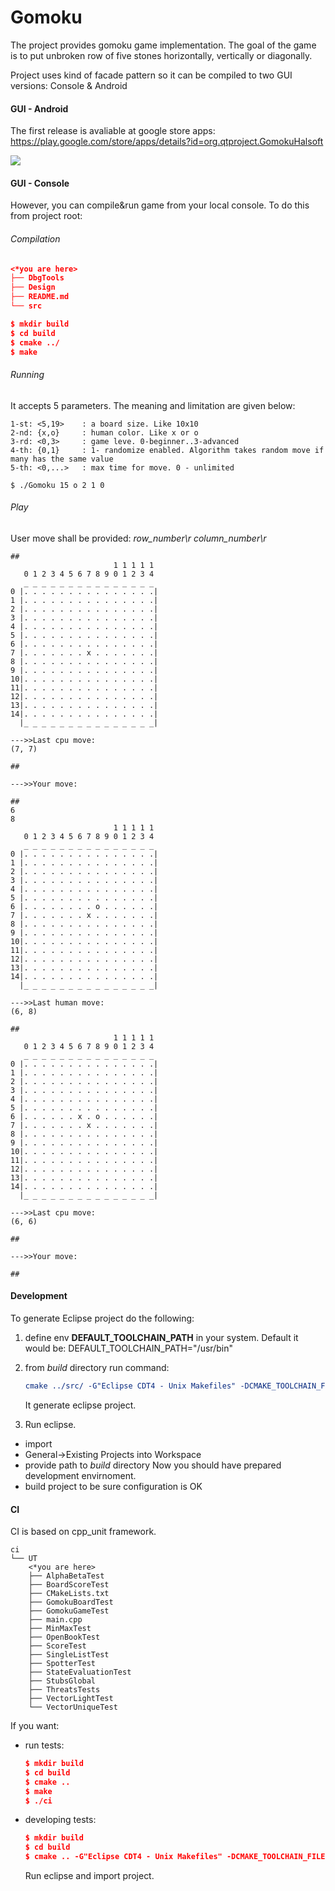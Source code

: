 # Gomoku
The project provides gomoku game implementation.
The goal of the game is to put unbroken row of five stones horizontally, vertically or diagonally.

Project uses kind of facade pattern so it can be compiled to two GUI versions: Console & Android 

#### GUI - Android
The first release is avaliable at google store apps:
https://play.google.com/store/apps/details?id=org.qtproject.GomokuHalsoft

![](Design/intro.png)  

#### GUI - Console
However, you can compile&run game from your local console.
To do this from project root:

###### Compilation
~~~cmake
<*you are here>
├── DbgTools
├── Design
├── README.md
└── src

$ mkdir build
$ cd build
$ cmake ../
$ make
~~~
###### Running
It accepts 5 parameters. The meaning and limitation are given below:

	1-st: <5,19>	: a board size. Like 10x10
	2-nd: {x,o}		: human color. Like x or o
	3-rd: <0,3>		: game leve. 0-beginner..3-advanced
	4-th: {0,1}		: 1- randomize enabled. Algorithm takes random move if many has the same value
	5-th: <0,...>	: max time for move. 0 - unlimited
	
	$ ./Gomoku 15 o 2 1 0
###### Play
User move shall be provided: *row_number\r column_number\r*

	##
						   1 1 1 1 1 
	   0 1 2 3 4 5 6 7 8 9 0 1 2 3 4 
	   _ _ _ _ _ _ _ _ _ _ _ _ _ _ _
	0 |. . . . . . . . . . . . . . .|
	1 |. . . . . . . . . . . . . . .|
	2 |. . . . . . . . . . . . . . .|
	3 |. . . . . . . . . . . . . . .|
	4 |. . . . . . . . . . . . . . .|
	5 |. . . . . . . . . . . . . . .|
	6 |. . . . . . . . . . . . . . .|
	7 |. . . . . . . x . . . . . . .|
	8 |. . . . . . . . . . . . . . .|
	9 |. . . . . . . . . . . . . . .|
	10|. . . . . . . . . . . . . . .|
	11|. . . . . . . . . . . . . . .|
	12|. . . . . . . . . . . . . . .|
	13|. . . . . . . . . . . . . . .|
	14|. . . . . . . . . . . . . . .|
	  |_ _ _ _ _ _ _ _ _ _ _ _ _ _ _|
	
	--->>Last cpu move:
	(7, 7)
	
	##
	
	--->>Your move:
	
	##
	6 
	8
						   1 1 1 1 1 
	   0 1 2 3 4 5 6 7 8 9 0 1 2 3 4 
	   _ _ _ _ _ _ _ _ _ _ _ _ _ _ _
	0 |. . . . . . . . . . . . . . .|
	1 |. . . . . . . . . . . . . . .|
	2 |. . . . . . . . . . . . . . .|
	3 |. . . . . . . . . . . . . . .|
	4 |. . . . . . . . . . . . . . .|
	5 |. . . . . . . . . . . . . . .|
	6 |. . . . . . . . o . . . . . .|
	7 |. . . . . . . x . . . . . . .|
	8 |. . . . . . . . . . . . . . .|
	9 |. . . . . . . . . . . . . . .|
	10|. . . . . . . . . . . . . . .|
	11|. . . . . . . . . . . . . . .|
	12|. . . . . . . . . . . . . . .|
	13|. . . . . . . . . . . . . . .|
	14|. . . . . . . . . . . . . . .|
	  |_ _ _ _ _ _ _ _ _ _ _ _ _ _ _|
	
	--->>Last human move:
	(6, 8)
	
	##
						   1 1 1 1 1 
	   0 1 2 3 4 5 6 7 8 9 0 1 2 3 4 
	   _ _ _ _ _ _ _ _ _ _ _ _ _ _ _
	0 |. . . . . . . . . . . . . . .|
	1 |. . . . . . . . . . . . . . .|
	2 |. . . . . . . . . . . . . . .|
	3 |. . . . . . . . . . . . . . .|
	4 |. . . . . . . . . . . . . . .|
	5 |. . . . . . . . . . . . . . .|
	6 |. . . . . . x . o . . . . . .|
	7 |. . . . . . . x . . . . . . .|
	8 |. . . . . . . . . . . . . . .|
	9 |. . . . . . . . . . . . . . .|
	10|. . . . . . . . . . . . . . .|
	11|. . . . . . . . . . . . . . .|
	12|. . . . . . . . . . . . . . .|
	13|. . . . . . . . . . . . . . .|
	14|. . . . . . . . . . . . . . .|
	  |_ _ _ _ _ _ _ _ _ _ _ _ _ _ _|
	
	--->>Last cpu move:
	(6, 6)
	
	##
	
	--->>Your move:
	
	##

#### Development
To generate Eclipse project do the following:
1. define env **DEFAULT_TOOLCHAIN_PATH** in your system. Default it would be: DEFAULT_TOOLCHAIN_PATH="/usr/bin"
2. from *build* directory run command:
	~~~cmake
	cmake ../src/ -G"Eclipse CDT4 - Unix Makefiles" -DCMAKE_TOOLCHAIN_FILE="../cmake/toolchain-gcc-default.cmake"
	~~~

	It generate eclipse project.

3. Run eclipse. 
  * import
  * General->Existing Projects into Workspace
  * provide path to *build* directory
	Now you should have prepared development envirnoment.
  * build project to be sure configuration is OK

#### CI
CI is based on cpp_unit framework.

	ci
	└── UT
		<*you are here>
		├── AlphaBetaTest
		├── BoardScoreTest
		├── CMakeLists.txt
		├── GomokuBoardTest
		├── GomokuGameTest
		├── main.cpp
		├── MinMaxTest
		├── OpenBookTest
		├── ScoreTest
		├── SingleListTest
		├── SpotterTest
		├── StateEvaluationTest
		├── StubsGlobal
		├── ThreatsTests
		├── VectorLightTest
		└── VectorUniqueTest

If you want:
  * run tests:
	~~~cmake
	$ mkdir build
	$ cd build
	$ cmake ..
	$ make
	$ ./ci
	~~~
	
  * developing tests:
    ~~~cmake
	$ mkdir build
	$ cd build
	$ cmake .. -G"Eclipse CDT4 - Unix Makefiles" -DCMAKE_TOOLCHAIN_FILE="../../../cmake/toolchain-gcc-default.cmake"
	~~~
	Run eclipse and import project.